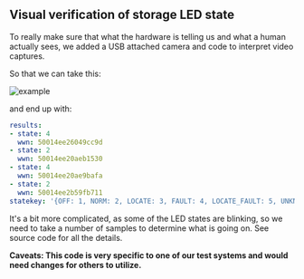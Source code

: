 
## Visual verification of storage LED state

To really make sure that what the hardware is telling us and what a human actually sees, we added a USB attached
camera and code to interpret video captures.

So that we can take this:

![example](https://github.com/libstorage/led_cv/assets/2520480/dbe470b9-cdad-4b8e-9496-74435f81d979)

and end up with:

```yaml
results:
- state: 4
  wwn: 50014ee26049cc9d
- state: 2
  wwn: 50014ee20aeb1530
- state: 4
  wwn: 50014ee20ae9bafa
- state: 2
  wwn: 50014ee2b59fb711
statekey: '{OFF: 1, NORM: 2, LOCATE: 3, FAULT: 4, LOCATE_FAULT: 5, UNKNOWN: 6}'
```

It's a bit more complicated, as some of the LED states are blinking, so we need to take a number of samples to
determine what is going on.  See source code for all the details.

**Caveats: This code is very specific to one of our test systems and would need changes for others to utilize.**
